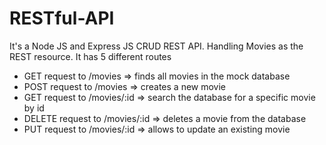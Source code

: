 # RESTful-API
It's a Node JS and Express JS CRUD REST API.
Handling Movies as the REST resource.
It has 5 different routes
* GET request to /movies => finds all movies in the mock database
* POST request to /movies => creates a new movie
* GET request to /movies/:id => search the database for a specific movie by id
* DELETE request to /movies/:id => deletes a movie from the database
* PUT request to /movies/:id => allows to update an existing movie
